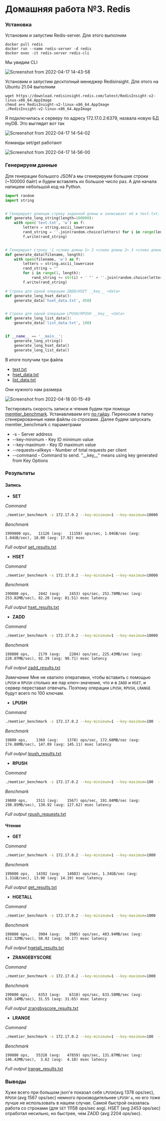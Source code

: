 # Домашняя работа №3. Redis


### Установка

Установим и запустим Redis-server. Для этого выполним
```shell
docker pull redis
docker run --name redis-server -d redis
docker exec -it redis-server redis-cli
```
Мы увидим CLI

![Screenshot from 2022-04-17 14-43-58](https://user-images.githubusercontent.com/60742399/163713339-92ba785f-38c1-4495-b171-d68304cb0031.png)

Установим и запустим десктопный менеджер Redisinsight. Для этого на Ubuntu 21.04 выполним
```shell
wget https://download.redisinsight.redis.com/latest/RedisInsight-v2-linux-x86_64.AppImage
chmod a+x RedisInsight-v2-linux-x86_64.AppImage
./RedisInsight-v2-linux-x86_64.AppImage
```

Я подключилась к серверу по адресу 172.17.0.2:6379, назвала новую БД myDB. Это выглядит вот так

![Screenshot from 2022-04-17 14-54-02](https://user-images.githubusercontent.com/60742399/163713263-c6b62ec6-cc64-48f2-8cae-b911e1a15f85.png)

Команды set/get работают

![Screenshot from 2022-04-17 14-56-00](https://user-images.githubusercontent.com/60742399/163713311-6aa8f18c-691f-41b4-9ea3-5847e908fa2e.png)

### Генерируем данные

Для генерации большого JSON'а мы сгенерируем большие строки (~100000 байт) и будем вставлять их большое число раз. А для начала напишем небольшой код на Python.

```python
import random
import string


# Генерирует длинную строку заданной длины и записывает её в text.txt. Будем использовать для SET.
def generate_long_string(length=100000):
    with open('text.txt', 'w') as f:
        letters = string.ascii_lowercase
        rand_string = ''.join(random.choice(letters) for i in range(length))
        f.write(rand_string)


# Генерирует строку '1 <слово длины 1> 2 <слово длины 2> 3 <слово длины 3> ...' и записывает её в filename, length - максимальная длина слова
def generate_data(filename, length):
    with open(filename, 'w') as f:
        letters = string.ascii_lowercase
        rand_string = ""
        for i in range(1, length):
            rand_string += str(i) + ' "' + ''.join(random.choice(letters) for _ in range(i)) + '" '
        f.write(rand_string)

# Строка для одной операции ZADD/HSET __key__ <data>
def generate_long_hset_data():
    generate_data('hset_data.txt', 450)


# Строка для одной операции LPUSH/RPUSH __key__ <data>
def generate_long_list_data():
    generate_data('list_data.txt', 100)


if __name__ == '__main__':
    generate_long_string()
    generate_long_hset_data()
    generate_long_list_data()
```

В итоге получим три файла
* [text.txt](https://github.com/konopleva-karina/Databases_SberTech/files/8502459/text.txt)
* [hset_data.txt](https://github.com/konopleva-karina/Databases_SberTech/files/8502460/hset_data.txt)
* [list_data.txt](https://github.com/konopleva-karina/Databases_SberTech/files/8502461/list_data.txt)

Они нужного нам размера

![Screenshot from 2022-04-18 00-15-49](https://user-images.githubusercontent.com/60742399/163732283-a505d8b3-7655-4a35-80eb-032cbb5742dd.png)

Тестировать скорость записи и чтения будем при помощи [memtier_benchmark](https://github.com/RedisLabs/memtier_benchmark). Устанавливаем его [по гайду](https://www.digitalocean.com/community/tutorials/how-to-perform-redis-benchmark-tests). Переносим в папку сгенерированные нами файлы со строками. Далее будем запускать memtier_benchmark c параметрами

* -s - Server address
* --key-minimum - Key ID minimum value
* --key-maximum - Key ID maximum value
* --requests=allkeys - Number of total requests per client
* --command - Command to send. "\_\_key\_\_" means using key generated from Key Options

### Результаты 
#### Запись
* __SET__

_Command_ 

```bash
./memtier_benchmark -s 172.17.0.2 --key-minimum=1 --key-maximum=10000  --requests=allkeys --command='set __key__ <содержимое text.txt>'
```

_Benchmark_ 

```1999800 ops,   11126 (avg:   11158) ops/sec, 1.04GB/sec (avg: 1.04GB/sec), 18.00 (avg: 17.92) msec```

_Full output_ [set_results.txt](https://github.com/konopleva-karina/Databases_SberTech/files/8502404/set_results.txt)

* __HSET__

_Command_ 

```bash
./memtier_benchmark -s 172.17.0.2 --key-minimum=1 --key-maximum=10000  --requests=allkeys --command='hset __key__ <содержимое hset_data.txt>'
```

_Benchmark_ 

```199800 ops,    2442 (avg:    2453) ops/sec, 252.70MB/sec (avg: 253.82MB/sec), 82.20 (avg: 81.51) msec latency```

_Full output_ [hset_results.txt](https://github.com/konopleva-karina/Databases_SberTech/files/8502410/hset_results.txt)

* __ZADD__

_Command_ 

```bash
./memtier_benchmark -s 172.17.0.2 --key-minimum=1 --key-maximum=10000  --requests=allkeys --command='hset __key__ <содержимое hset_data.txt>'
```

_Benchmark_ 

```199800 ops,    2179 (avg:    2204) ops/sec, 225.43MB/sec (avg: 228.07MB/sec), 92.39 (avg: 90.71) msec latency```

_Full output_ [zadd_results.txt](https://github.com/konopleva-karina/Databases_SberTech/files/8502411/zadd_results.txt)

_Замечание_ Мне не хватило оперативки, чтобы вставить с помощью `LPUSH` и `RPUSH` столько же пар ключ-значение, что и в `ZADD` и `HSET`, и сервер переставал отвечать. Поэтому операции `LPUSH`, `RPUSH`, `LRANGE` будут всего по 100 ключам.

* __LPUSH__

_Command_ 

```bash
./memtier_benchmark -s 172.17.0.2 --key-minimum=1 --key-maximum=100  --requests=allkeys --command='lpush __key__ <содержимое list_data.txt>'
```

_Benchmark_ 

```19800 ops,    1360 (avg:    1378) ops/sec, 172.68MB/sec (avg: 174.88MB/sec), 147.09 (avg: 145.11) msec latency```

_Full output_ [lpush_results.txt](https://github.com/konopleva-karina/Databases_SberTech/files/8502414/lpush_results.txt)

* __RPUSH__

_Command_ 

```bash
./memtier_benchmark -s 172.17.0.2 --key-minimum=1 --key-maximum=100  --requests=allkeys --command='rpush __key__ <содержимое list_data.txt>'
```

_Benchmark_ 

```19800 ops,    1511 (avg:    1567) ops/sec, 191.84MB/sec (avg: 198.85MB/sec), 130.92 (avg: 127.62) msec latency```

_Full output_ [rpush_requests.txt](https://github.com/konopleva-karina/Databases_SberTech/files/8502417/rpush_requests.txt)

#### Чтение
* __GET__

_Command_ 

```bash
./memtier_benchmark -s 172.17.0.2 --key-minimum=1 --key-maximum=1000  --requests=allkeys --command='get __key__'
```

_Benchmark_ 

```199800 ops,   14392 (avg:   14083) ops/sec, 1.34GB/sec (avg: 1.31GB/sec), 13.90 (avg: 14.19) msec latency```

_Full output_ [get_results.txt](https://github.com/konopleva-karina/Databases_SberTech/files/8502398/get_results.txt)

* __HGETALL__

_Command_ 

```bash
./memtier_benchmark -s 172.17.0.2 --key-minimum=1 --key-maximum=1000  --requests=allkeys --command='hgetall __key__'
```

_Benchmark_ 

```199800 ops,    3904 (avg:    3985) ops/sec, 403.94MB/sec (avg: 412.32MB/sec), 50.92 (avg: 50.17) msec latency```

_Full output_ [hgetall_results.txt](https://github.com/konopleva-karina/Databases_SberTech/files/8502393/hgetall_results.txt)

* __ZRANGEBYSCORE__

_Command_ 

```bash
./memtier_benchmark -s 172.17.0.2 --key-minimum=1 --key-maximum=1000  --requests=allkeys --command='ZRANGEBYSCORE __key__ 1 499'
```

_Benchmark_ 

```199800 ops,    6353 (avg:    6318) ops/sec, 633.58MB/sec (avg: 630.14MB/sec), 31.55 (avg: 31.65) msec latency```

_Full output_ [zrangbyscore_results.txt](https://github.com/konopleva-karina/Databases_SberTech/files/8502388/zrangbyscore_results.txt)

* __LRANGE__

_Command_ 

```bash
./memtier_benchmark -s 172.17.0.2 --key-minimum=1 --key-maximum=100  --requests=allkeys --command='lrange __key__ 1 499'
```

_Benchmark_ 

```199800 ops,   55328 (avg:   47859) ops/sec, 131.87MB/sec (avg: 146.42MB/sec),  3.62 (avg:  4.18) msec latency```

_Full output_ [lrange_results.txt](https://github.com/konopleva-karina/Databases_SberTech/files/8502380/lrange_results.txt)

### Выводы
Хуже всего при большом json'е показал себя `LPUSH`(avg 1378 ops/sec), `RPUSH` (avg 1567 ops/sec) немного производительнее `LPUSH'а`, но его тоже лучше не использовать в нашем случае. Самой быстрой оказалась работа со строками (для `SET` 11158 ops/sec avg). HSET (avg 2453 ops/sec) отработал несильно, но быстрее, чем ZADD (avg 2204 ops/sec).
